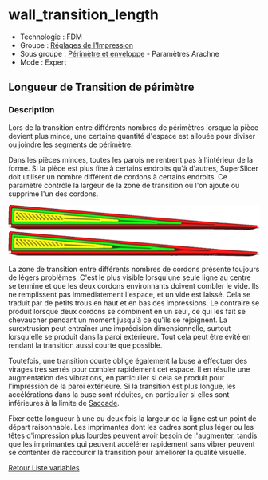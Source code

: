 # wall_transition_length

* Technologie : FDM
* Groupe : [Réglages de l'Impression](../print_settings/print_settings.md)
* Sous groupe : [Périmètre et enveloppe](../print_settings/print_settings.md#périmètre-et-enveloppe)  - Paramètres Arachne 
* Mode : Expert

## Longueur de Transition de périmètre

### Description

Lors de la transition entre différents nombres de périmètres lorsque la pièce devient plus mince, une certaine quantité d'espace est allouée pour diviser ou joindre les segments de périmètre.

Dans les pièces minces, toutes les parois ne rentrent pas à l'intérieur de la forme. Si la pièce est plus fine à certains endroits qu'à d'autres, SuperSlicer doit utiliser un nombre différent de cordons à certains endroits. Ce paramètre contrôle la largeur de la zone de transition où l'on ajoute ou supprime l'un des cordons.

![Une transition très courte](./images/wall_transition_length/wall_transition_length_0_2.png)
![Une transition plus longue](./images/wall_transition_length/wall_transition_length_1_5.png)

La zone de transition entre différents nombres de cordons présente toujours de légers problèmes. C'est le plus visible lorsqu'une seule ligne au centre se termine et que les deux cordons environnants doivent combler le vide. Ils ne remplissent pas immédiatement l'espace, et un vide est laissé. Cela se traduit par de petits trous en haut et en bas des impressions. Le contraire se produit lorsque deux cordons se combinent en un seul, ce qui les fait se chevaucher pendant un moment jusqu'à ce qu'ils se rejoignent. La surextrusion peut entraîner une imprécision dimensionnelle, surtout lorsqu'elle se produit dans la paroi extérieure. Tout cela peut être évité en rendant la transition aussi courte que possible.

Toutefois, une transition courte oblige également la buse à effectuer des virages très serrés pour combler rapidement cet espace. Il en résulte une augmentation des vibrations, en particulier si cela se produit pour l'impression de la paroi extérieure. Si la transition est plus longue, les accélérations dans la buse sont réduites, en particulier si elles sont inférieures à la limite de [Saccade](../speed/jerk_print.md).

Fixer cette longueur à une ou deux fois la largeur de la ligne est un point de départ raisonnable. Les imprimantes dont les cadres sont plus léger ou les têtes d'impression plus lourdes peuvent avoir besoin de l'augmenter, tandis que les imprimantes qui peuvent accélérer rapidement sans vibrer peuvent se contenter de raccourcir la transition pour améliorer la qualité visuelle.


[Retour Liste variables](variable_list.md)